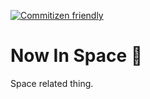 [![Commitizen friendly](https://img.shields.io/badge/commitizen-friendly-brightgreen.svg)](http://commitizen.github.io/cz-cli/)


# Now In Space 🚀
Space related thing.
